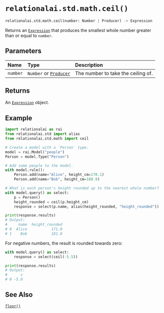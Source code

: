 # `relationalai.std.math.ceil()`

```python
relationalai.std.math.ceil(number: Number | Producer) -> Expression
```

Returns an [`Expression`](../../Expression.md) that produces the smallest whole number greater than or equal to `number`.

## Parameters

| Name | Type | Description |
| :--- | :--- | :--------- |
| `number` | `Number` or [`Producer`](../../Producer/README.md) | The number to take the ceiling of. |

## Returns

An [`Expression`](../../Expression.md) object.

## Example

```python
import relationalai as rai
from relationalai.std import alias
from relationalai.std.math import ceil

# Create a model with a `Person` type.
model = rai.Model("people")
Person = model.Type("Person")

# Add some people to the model.
with model.rule():
    Person.add(name="Alice", height_cm=170.1)
    Person.add(name="Bob", height_cm=180.9)

# What is each person's height rounded up to the nearest whole number?
with model.query() as select:
    p = Person()
    height_rounded = ceil(p.height_cm)
    response = select(p.name, alias(height_rounded, "height_rounded"))

print(response.results)
# Output:
#     name  height_rounded
# 0  Alice           171.0
# 1    Bob           181.0
```

For negative numbers, the result is rounded towards zero:

```python
with model.query() as select:
    response = select(ceil(-5.5))

print(response.results)
# Output:
#      v
# 0 -5.0
```

## See Also

[`floor()`](./floor.md)
